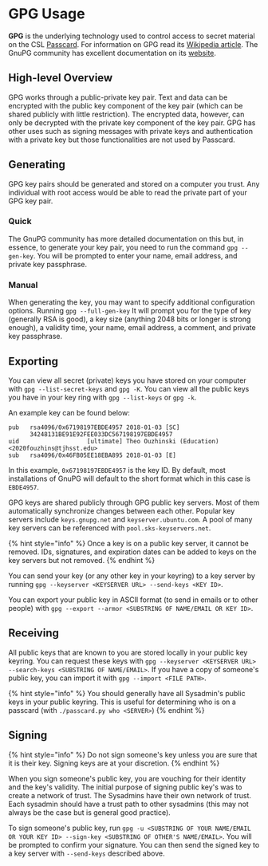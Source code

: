 # GPG Usage

**GPG** is the underlying technology used to control access to secret material on the CSL [Passcard](./). For information on GPG read its [Wikipedia article](https://en.wikipedia.org/wiki/GNU_Privacy_Guard). The GnuPG community has excellent documentation on its [website](https://gnupg.org/documentation/howtos.html).

## High-level Overview

GPG works through a public-private key pair. Text and data can be encrypted with the public key component of the key pair \(which can be shared publicly with little restriction\). The encrypted data, however, can only be decrypted with the private key component of the key pair. GPG has other uses such as signing messages with private keys and authentication with a private key but those functionalities are not used by Passcard.

## Generating

GPG key pairs should be generated and stored on a computer you trust. Any individual with root access would be able to read the private part of your GPG key pair.

### Quick

The GnuPG community has more detailed documentation on this but, in essence, to generate your key pair, you need to run the command `gpg --gen-key`. You will be prompted to enter your name, email address, and private key passphrase.

### Manual

When generating the key, you may want to specify additional configuration options. Running `gpg --full-gen-key` It will prompt you for the type of key \(generally RSA is good\), a key size \(anything 2048 bits or longer is strong enough\), a validity time, your name, email address, a comment, and private key passphrase.

## Exporting

You can view all secret \(private\) keys you have stored on your computer with `gpg --list-secret-keys` and `gpg -K`. You can view all the public keys you have in your key ring with `gpg --list-keys` or `gpg -k`.

An example key can be found below:

```text
pub   rsa4096/0x67198197EBDE4957 2018-01-03 [SC]
      34248131BE91E92FEE033DC567198197EBDE4957
uid                   [ultimate] Theo Ouzhinski (Education) <2020fouzhins@tjhsst.edu>
sub   rsa4096/0x46FB05EE18EBA895 2018-01-03 [E]
```

In this example, `0x67198197EBDE4957` is the key ID. By default, most installations of GnuPG will default to the short format which in this case is `EBDE4957`.

GPG keys are shared publicly through GPG public key servers. Most of them automatically synchronize changes between each other. Popular key servers include `keys.gnupg.net` and `keyserver.ubuntu.com`. A pool of many key servers can be referenced with `pool.sks-keyservers.net`.

{% hint style="info" %}
Once a key is on a public key server, it cannot be removed. IDs, signatures, and expiration dates can be added to keys on the key servers but not removed.
{% endhint %}

You can send your key \(or any other key in your keyring\) to a key server by running `gpg --keyserver <KEYSERVER URL> --send-keys <KEY ID>`.

You can export your public key in ASCII format \(to send in emails or to other people\) with `gpg --export --armor <SUBSTRING OF NAME/EMAIL OR KEY ID>`.

## Receiving

All public keys that are known to you are stored locally in your public key keyring. You can request these keys with `gpg --keyserver <KEYSERVER URL> --search-keys <SUBSTRING OF NAME/EMAIL>`. If you have a copy of someone's public key, you can import it with `gpg --import <FILE PATH>`.

{% hint style="info" %}
You should generally have all Sysadmin's public keys in your public keyring. This is useful for determining who is on a passcard \(with `./passcard.py who <SERVER>`\)
{% endhint %}

## Signing

{% hint style="info" %}
Do not sign someone's key unless you are sure that it is their key. Signing keys are at your discretion.
{% endhint %}

When you sign someone's public key, you are vouching for their identity and the key's validity. The initial purpose of signing public key's was to create a network of trust. The Sysadmins have their own network of trust. Each sysadmin should have a trust path to other sysadmins \(this may not always be the case but is general good practice\).

To sign someone's public key, run `gpg -u <SUBSTRING OF YOUR NAME/EMAIL OR YOUR KEY ID> --sign-key <SUBSTRING OF OTHER'S NAME/EMAIL>`. You will be prompted to confirm your signature. You can then send the signed key to a key server with `--send-keys` described above.

